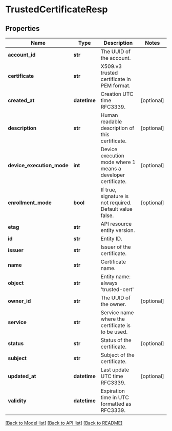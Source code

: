 # TrustedCertificateResp

## Properties
Name | Type | Description | Notes
------------ | ------------- | ------------- | -------------
**account_id** | **str** | The UUID of the account. | 
**certificate** | **str** | X509.v3 trusted certificate in PEM format. | 
**created_at** | **datetime** | Creation UTC time RFC3339. | [optional] 
**description** | **str** | Human readable description of this certificate. | [optional] 
**device_execution_mode** | **int** | Device execution mode where 1 means a developer certificate. | [optional] 
**enrollment_mode** | **bool** | If true, signature is not required. Default value false. | [optional] 
**etag** | **str** | API resource entity version. | 
**id** | **str** | Entity ID. | 
**issuer** | **str** | Issuer of the certificate. | 
**name** | **str** | Certificate name. | 
**object** | **str** | Entity name: always &#39;trusted-cert&#39; | 
**owner_id** | **str** | The UUID of the owner. | [optional] 
**service** | **str** | Service name where the certificate is to be used. | 
**status** | **str** | Status of the certificate. | [optional] 
**subject** | **str** | Subject of the certificate. | 
**updated_at** | **datetime** | Last update UTC time RFC3339. | [optional] 
**validity** | **datetime** | Expiration time in UTC formatted as RFC3339. | 

[[Back to Model list]](../README.md#documentation-for-models) [[Back to API list]](../README.md#documentation-for-api-endpoints) [[Back to README]](../README.md)


